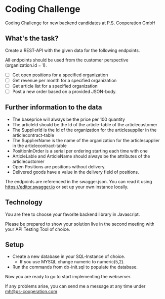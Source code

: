 # Coding Challenge

Coding Challenge for new backend candidates at P.S. Cooperation GmbH

## What's the task?

Create a REST-API with the given data for the following endpoints.

All endpoints should be used from the customer perspective (organization.id = 1).

- [ ] Get open positions for a specified organization
- [ ] Get revenue per month for a specified organization
- [ ] Get article list for a specified organization
- [ ] Post a new order based on a provided JSON-body.

## Further information to the data

- The baseprice will always be the price per 100 quantity
- The articleId should be the Id of the article-table of the articlecustomer
- The SupplierId is the Id of the organization for the articlesupplier in the articlecontract-table
- The SupplierName is the name of the organization for the articlesupplier in the articlecontract-table
- PositionInOrder is a serial per ordering starting each time with one
- ArticleLable and ArticleName should always be the attributes of the articlecustomer
- Open Positions are positions without delivery.
- Delivered goods have a value in the delivery field of positions.


The endpoints are referenced in the swagger.json. You can read it using https://editor.swagger.io or set up your own instance locally.

## Technology

You are free to choose your favorite backend library in Javascript.

Please be prepared to show your solution live in the second meeting with your API Testing Tool of choice.

## Setup

- Create a new database in your SQL-Instance of choice.
  - If you use MYSQL change numeric to numeric(5,2).
- Run the commands from db-init.sql to populate the database.

Now you are ready to go to start implementing the webserver.

If any problems arise, you can send me a message at any time under mh@ps-cooperation.com
